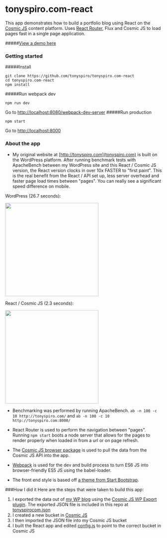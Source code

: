 # tonyspiro.com-react
This app demonstrates how to build a portfolio blog using React on the [Cosmic JS](https://cosmicjs.com) content platform.  Uses [React Router](https://github.com/rackt/react-router), Flux and Cosmic JS to load pages fast in a single page application.

#####[View a demo here](http://tonyspirocom.cosmicapp.co)

### Getting started

#####Install
```
git clone https://github.com/tonyspiro/tonyspiro.com-react
cd tonyspiro.com-react
npm install
```
#####Run webpack dev
```
npm run dev
```
Go to [http://localhost:8080/webpack-dev-server](http://localhost:8080/webpack-dev-server)
#####Run production
```
npm start
```
Go to [http://localhost:8000](http://localhost:8000)

### About the app
* My original website at [http://tonyspiro.com](tonyspiro.com) is built on the WordPress platform.  After running benchmark tests with ApacheBench between my WordPress site and this React / Cosmic JS version, the React version clocks in over 10x FASTER to "first paint".  This is the real benefit from the React / API set up, less server overhead and faster page load times between "pages". You can really see a significant speed difference on mobile.

WordPress (26.7 seconds):

<img src="https://cosmicjs.com/uploads/98cbdb20-77b9-11e5-bea6-3f1da2fe3a09-Screen%20Shot%202015-10-21%20at%201.03.28%20AM.png" width="300">

React / Cosmic JS (2.3 seconds):

<img src="https://cosmicjs.com/uploads/98cdafe0-77b9-11e5-bea6-3f1da2fe3a09-Screen%20Shot%202015-10-21%20at%201.03.54%20AM.png" width="300">

* Benchmarking was performed by running ApacheBench. ```ab -n 100 -c 10 http://tonyspiro.com/``` and ```ab -n 100 -c 10 http://tonyspiro.com:8000/```

* React Router is used to perform the navigation between "pages".  Running ```npm start``` boots a node server that allows for the pages to render properly when loaded in from a url or on page refresh.

* The [Cosmic JS browser package](https://github.com/cosmicjs/cosmicjs-browser) is used to pull the data from the Cosmic JS API into the app.

* [Webpack](https://webpack.github.io/) is used for the dev and build process to turn ES6 JS into browser-friendly ES5 JS using the babel-loader.  

* The front end style is based off [a theme from Start Bootstrap](http://startbootstrap.com/template-overviews/clean-blog/).

###How I did it
Here are the steps that were taken to build this app:

1. I exported the data out of [my WP blog](http://tonyspiro.com) using the [Cosmic JS WP Export plugin](https://github.com/cosmicjs/cosmicjs-wp-export).  The exported JSON file is included in this repo at  [tonyspirocom.json](https://github.com/tonyspiro/tonyspiro.com-react/blob/master/tonyspirocom.json)
2. I created a new bucket in [Cosmic JS](https://cosmicjs.com)
3. I then imported the JSON file into my Cosmic JS bucket
4. I built the React app and edited [config.js](https://github.com/tonyspiro/tonyspiro.com-react/blob/master/config.js) to point to the correct bucket in Cosmic JS
